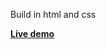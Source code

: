 Build in html and css 

<a href="https://midlaj123.github.io/BLOCK-CHAIN/" rel="nofollow"><strong>Live demo</strong></a>
